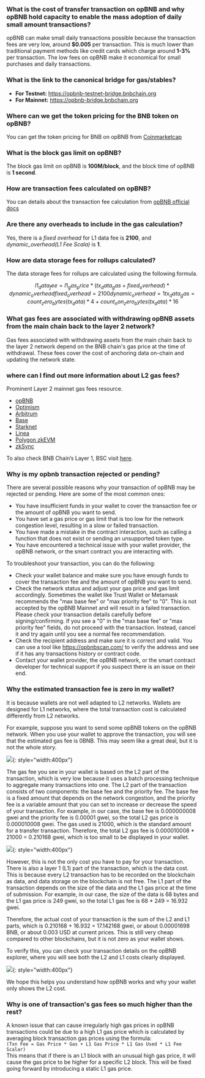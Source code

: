 ### What is the cost of transfer transaction on opBNB and why opBNB hold capacity to enable the mass adoption of daily small amount transactions?

opBNB can make small daily transactions possible because the transaction fees are very low, around **$0.005** per transaction. This is much lower than traditional payment methods like credit cards which charge around **1-3%** per transaction. The low fees on opBNB make it economical for small purchases and daily transactions.

### What is the link to the canonical bridge for gas/stables?

- **For Testnet:** <https://opbnb-testnet-bridge.bnbchain.org>
- **For Mainnet:** <https://opbnb-bridge.bnbchain.org>

### Where can we get the token pricing for the BNB token on opBNB?

You can get the token pricing for BNB on opBNB from
[Coinmarketcap](https://coinmarketcap.com/currencies/bnb/)

### What is the block gas limit on opBNB?

The block gas limit on opBNB is **100M/block**, and the block time of opBNB is **1 second**.

### How are transaction fees calculated on opBNB?

You can details about the transaction fee calculation from [opBNB official
docs](../core-concepts/gas-and-fees.md)

### Are there any overheads to include in the gas calculation?

Yes, there is a _fixed overhead_ for L1 data fee is **2100**, and _dynamic_overhead(L1 Fee Scala)_ is **1**.

### How are data storage fees for rollups calculated?

The data storage fees for rollups are calculated using the following formula.

```math
l1_data_fee = l1_gas_price * (tx_data_gas + fixed_overhead) * dynamic_overhead

fixed_overhead = 2100

dynamic_overhead = 1

tx_data_gas = count_zero_bytes(tx_data) * 4 + count_non_zero_bytes(tx_data) * 16
```

### What gas fees are associated with withdrawing opBNB assets from the main chain back to the layer 2 network?

Gas fees associated with withdrawing assets from the main chain back to the layer 2 network depend on the BNB chain's gas price at the time of withdrawal. These fees cover the cost of anchoring data on-chain and updating the network state.

### where can I find out more information about L2 gas fees?
Prominent Layer 2 mainnet gas fees resource. 

* [opBNB](https://opbnbscan.com/tx/0xa9f32fc3ef0b3338032bffc95f1c93e4d4bf6bdf6f0225b47e3b543b5421fdc0)
* [Optimism](https://l2fees.info/) 
* [Arbitrum](https://l2fees.info/)
* [Base](https://basescan.org/tx/0xd360162fb3474308acdf707f730cbff993168ef46610f5453b3a10d7d76deaa2)
* [Starknet](https://l2fees.info/) 
* [Linea](https://l2fees.info/)
* [Polygon zkEVM](https://l2fees.info/) 
* [zkSync](https://l2fees.info/) 

To also check BNB Chain’s Layer 1, BSC visit [here](https://bscscan.com/tx/0x1515e830b352a76bab8468d39c4924e1d220578ab0bf69eb09914e877c0713e5).

### Why is my opbnb transaction rejected or pending?
There are several possible reasons why your transaction of opBNB may be rejected or pending. Here are some of the most common ones:

* You have insufficient funds in your wallet to cover the transaction fee or the amount of opBNB you want to send.
* You have set a gas price or gas limit that is too low for the network congestion level, resulting in a slow or failed transaction.
* You have made a mistake in the contract interaction, such as calling a function that does not exist or sending an unsupported token type.
* You have encountered a technical issue with your wallet provider, the opBNB network, or the smart contract you are interacting with.

To troubleshoot your transaction, you can do the following:

* Check your wallet balance and make sure you have enough funds to cover the transaction fee and the amount of opBNB you want to send.
* Check the network status and adjust your gas price and gas limit accordingly. Sometimes the wallet like Trust Wallet or Metamask recommends the "max base fee" or "max priority fee" to "0". This is not accepted by the opBNB Mainnet and will result in a failed transaction. Please check your transaction details carefully before signing/confirming. If you see a "0" in the "max base fee" or "max priority fee" fields, do not proceed with the transaction. Instead, cancel it and try again until you see a normal fee recommendation. 
* Check the recipient address and make sure it is correct and valid. You can use a tool like https://opbnbscan.com/ to verify the address and see if it has any transactions history or contract code.
* Contact your wallet provider, the opBNB network, or the smart contract developer for technical support if you suspect there is an issue on their end.



### Why the estimated transaction fee is zero in my wallet?

It is because wallets are not well adapted to L2 networks. Wallets are designed for L1 networks, where the total transaction cost is calculated differently from L2 networks.

For example, suppose you want to send some opBNB tokens on the opBNB network. When you use your wallet to approve the transaction, you will see that the estimated gas fee is 0BNB. This may seem like a great deal, but it is not the whole story.

![](../img/D63yQpYlnLUseqSJWf403Go4mrRaSQWM6LJ6EMsX6lJJH2BXlBEmy342JJp3hTW08mcjyClg4X6UmAOCTiTt1Hoq8APLdbyx8Z7UKtf0IYYYrwy5ZPtfcLv5LHgvEY7BXoLD6jUUlOnfe27gP0QhmEs.png){: style="width:400px"}


The gas fee you see in your wallet is based on the L2 part of the transaction, which is very low because it uses a batch processing technique to aggregate many transactions into one. The L2 part of the transaction consists of two components: the base fee and the priority fee. The base fee is a fixed amount that depends on the network congestion, and the priority fee is a variable amount that you can set to increase or decrease the speed of your transaction. For example, in our case, the base fee is 0.000000008 gwei and the priority fee is 0.00001 gwei, so the total L2 gas price is 0.000010008 gwei. The gas used is 21000, which is the standard amount for a transfer transaction. Therefore, the total L2 gas fee is 0.000010008 * 21000 = 0.210168 gwei, which is too small to be displayed in your wallet.

![](../img/LlvtsQFvpzHkXr6s3aWyOLW6agzcChIOW3xx1sakQJRRSP448OS2Q7jdDGTLS77Ve6gbAZuHrMu16CqVavhpduOerSJCXvR70RZ6HLe03UhYyHtfHd9HqChc55XLdrG9Ogq922OCUt2Wk64wbmYawG0.png){: style="width:400px"}


However, this is not the only cost you have to pay for your transaction. There is also a layer 1 (L1) part of the transaction, which is the data cost. This is because every L2 transaction has to be recorded on the blockchain as data, and data storage on the blockchain is not free. The L1 part of the transaction depends on the size of the data and the L1 gas price at the time of submission. For example, in our case, the size of the data is 68 bytes and the L1 gas price is 249 gwei, so the total L1 gas fee is 68 * 249 = 16.932 gwei.

Therefore, the actual cost of your transaction is the sum of the L2 and L1 parts, which is 0.210168 + 16.932 = 17.142168 gwei, or about 0.00001698 BNB, or about 0.003 USD at current prices. This is still very cheap compared to other blockchains, but it is not zero as your wallet shows.

To verify this, you can check your transaction details on the opBNB explorer, where you will see both the L2 and L1 costs clearly displayed.

![](../img/74pMzvad03dbTmcQx6wGiGfqlfrtWzhxUBRUYooy5vcwtfbjVbKlK71mknIozAWagJz6NFsoBqjIiClFbd_0KrpSsuIY5qs6h81XLGsqvAV-Gsh4CPOLCqmfIOCYUxe1kPri8US7jPEfy_aJFmGwIJQ.png){: style="width:400px"}


We hope this helps you understand how opBNB works and why your wallet only shows the L2 cost.

### Why is one of transaction's gas fees so much higher than the rest?

A known issue that can cause irregularly high gas prices in opBNB transactions could be due to a high L1 gas price which is calculated by averaging block transaction gas prices using the formula:<br/>
```(Txn Fee = Gas Price * Gas + L1 Gas Price * L1 Gas Used * L1 Fee Scalar)```<br/>
This means that if there is an L1 block with an unusual high gas price, it will cause the gas price to be higher for a specific L2 block. This will be fixed going forward by introducing a static L1 gas price.
